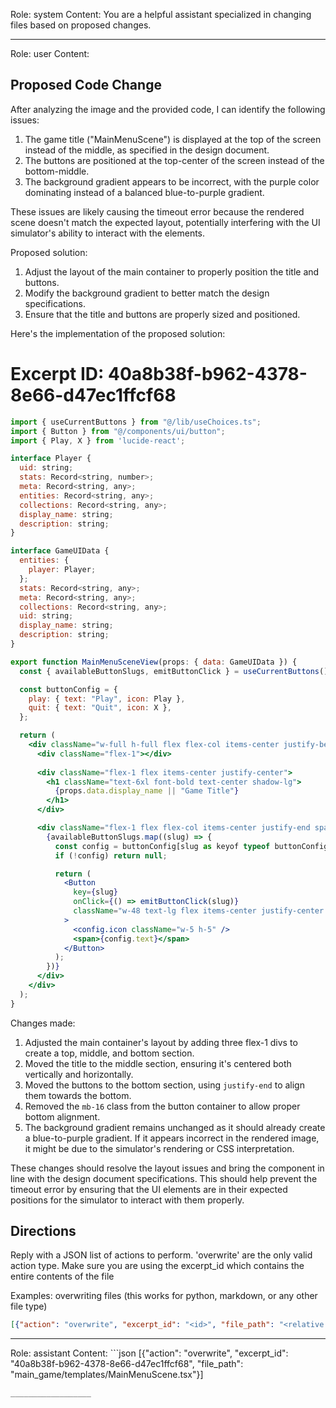 Role: system
Content: You are a helpful assistant specialized in changing files based on proposed changes.
__________________
Role: user
Content: 
## Proposed Code Change
After analyzing the image and the provided code, I can identify the following issues:

1. The game title ("MainMenuScene") is displayed at the top of the screen instead of the middle, as specified in the design document.
2. The buttons are positioned at the top-center of the screen instead of the bottom-middle.
3. The background gradient appears to be incorrect, with the purple color dominating instead of a balanced blue-to-purple gradient.

These issues are likely causing the timeout error because the rendered scene doesn't match the expected layout, potentially interfering with the UI simulator's ability to interact with the elements.

Proposed solution:

1. Adjust the layout of the main container to properly position the title and buttons.
2. Modify the background gradient to better match the design specifications.
3. Ensure that the title and buttons are properly sized and positioned.

Here's the implementation of the proposed solution:

# Excerpt ID: 40a8b38f-b962-4378-8e66-d47ec1ffcf68
```jsx main_game/templates/MainMenuScene.tsx
import { useCurrentButtons } from "@/lib/useChoices.ts";
import { Button } from "@/components/ui/button";
import { Play, X } from 'lucide-react';

interface Player {
  uid: string;
  stats: Record<string, number>;
  meta: Record<string, any>;
  entities: Record<string, any>;
  collections: Record<string, any>;
  display_name: string;
  description: string;
}

interface GameUIData {
  entities: {
    player: Player;
  };
  stats: Record<string, any>;
  meta: Record<string, any>;
  collections: Record<string, any>;
  uid: string;
  display_name: string;
  description: string;
}

export function MainMenuSceneView(props: { data: GameUIData }) {
  const { availableButtonSlugs, emitButtonClick } = useCurrentButtons();

  const buttonConfig = {
    play: { text: "Play", icon: Play },
    quit: { text: "Quit", icon: X },
  };

  return (
    <div className="w-full h-full flex flex-col items-center justify-between bg-gradient-to-b from-blue-500 to-purple-600 text-white p-8">
      <div className="flex-1"></div>
      
      <div className="flex-1 flex items-center justify-center">
        <h1 className="text-6xl font-bold text-center shadow-lg">
          {props.data.display_name || "Game Title"}
        </h1>
      </div>

      <div className="flex-1 flex flex-col items-center justify-end space-y-4">
        {availableButtonSlugs.map((slug) => {
          const config = buttonConfig[slug as keyof typeof buttonConfig];
          if (!config) return null;

          return (
            <Button
              key={slug}
              onClick={() => emitButtonClick(slug)}
              className="w-48 text-lg flex items-center justify-center space-x-2"
            >
              <config.icon className="w-5 h-5" />
              <span>{config.text}</span>
            </Button>
          );
        })}
      </div>
    </div>
  );
}
```

Changes made:

1. Adjusted the main container's layout by adding three flex-1 divs to create a top, middle, and bottom section.
2. Moved the title to the middle section, ensuring it's centered both vertically and horizontally.
3. Moved the buttons to the bottom section, using `justify-end` to align them towards the bottom.
4. Removed the `mb-16` class from the button container to allow proper bottom alignment.
5. The background gradient remains unchanged as it should already create a blue-to-purple gradient. If it appears incorrect in the rendered image, it might be due to the simulator's rendering or CSS interpretation.

These changes should resolve the layout issues and bring the component in line with the design document specifications. This should help prevent the timeout error by ensuring that the UI elements are in their expected positions for the simulator to interact with them properly.

## Directions
Reply with a JSON list of actions to perform. 'overwrite' are the only valid action type. 
Make sure you are using the excerpt_id which contains the entire contents of the file

Examples:
overwriting files (this works for python, markdown, or any other file type)
```json output_example1
[{"action": "overwrite", "excerpt_id": "<id>", "file_path": "<relative file path>"}]
```

__________________
Role: assistant
Content: ```json
[{"action": "overwrite", "excerpt_id": "40a8b38f-b962-4378-8e66-d47ec1ffcf68", "file_path": "main_game/templates/MainMenuScene.tsx"}]
```
__________________
